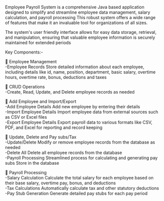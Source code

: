 Employee Payroll System is a comprehensive Java based application designed to simplify and
streamline employee data management, salary
calculation, and payroll processing This robust
system offers a wide range of features
that make it an invaluable tool for organizations of
all sizes.

The system's user friendly interface
allows for easy data storage, retrieval, and
manipulation, ensuring that valuable employee
information is securely maintained for extended
periods

Key Components:- 

 Employee Management  
-Employee Records Store detailed information about each employee,
including details like id, name, position, department, basic salary,
overtime hours, overtime rate, bonus, deductions and taxes

 CRUD Operations  
-Create, Read, Update, and Delete employee records as
needed


 Add Employee and Import/Export  
-Add Employee Details Add new employee by entering their details  
-Import Employee Details Import employee data from external sources
such as CSV or Excel files  
-Export Employee Details Export payroll data to various formats like CSV,
PDF, and Excel for reporting and record keeping  



Update, Delete and Pay subs/Tax  
-Update/Delete Modify or remove employee records from the database as
needed  
-Delete All Delete all employee records from the database  
-Payroll Processing Streamlined process for calculating and generating
pay subs Store in the database  



Payroll Processing  
-Salary Calculation Calculate the total salary for each employee based on
their base salary, overtime pay, bonus, and deductions  
-Tax Calculations Automatically calculate tax and other statutory deductions  
-Pay Stub Generation Generate detailed pay stubs for each pay period  
